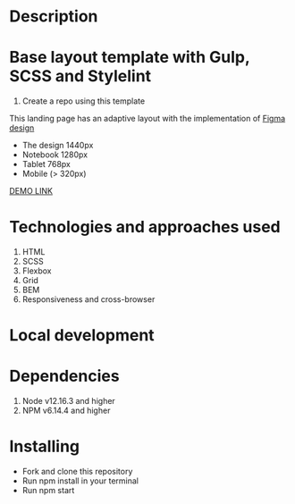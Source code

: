 # Description
# Base layout template with Gulp, SCSS and Stylelint
1. Create a repo using this template

This landing page has an adaptive layout with the implementation of [Figma design](https://www.figma.com/file/Ujp7bCFuvuJlkn8TSbQPSZ/%E2%84%9611-(kickstarter)?node-id=0%3A1)
- The design 1440px
- Notebook 1280px
- Tablet 768px
- Mobile (> 320px)

[DEMO LINK](https://SashaLifashkin.github.io/Kickstarter/)

# Technologies and approaches used

  1. HTML
  2. SCSS
  3. Flexbox
  4. Grid
  5. BEM
  6. Responsiveness and cross-browser

# Local development
# Dependencies

  1. Node v12.16.3 and higher
  2. NPM v6.14.4 and higher

# Installing

- Fork and clone this repository
- Run npm install in your terminal
- Run npm start
